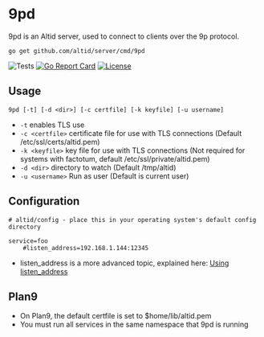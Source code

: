 # 9pd

9pd is an Altid server, used to connect to clients over the 9p protocol.

`go get github.com/altid/server/cmd/9pd`

![Tests](https://github.com/altid/9pd/workflows/Tests/badge.svg) [![Go Report Card](https://goreportcard.com/badge/github.com/altid/9pd)](https://goreportcard.com/report/github.com/altid/9pd) [![License](http://img.shields.io/:license-mit-blue.svg)](http://doge.mit-license.org)

## Usage

`9pd [-t] [-d <dir>] [-c certfile] [-k keyfile] [-u username]`

 - `-t` enables TLS use
 - `-c <certfile>` certificate file for use with TLS connections (Default /etc/ssl/certs/altid.pem)
 - `-k <keyfile>` key file for use with TLS connections (Not required for systems with factotum, default /etc/ssl/private/altid.pem)
 - `-d <dir>` directory to watch (Default /tmp/altid)
 - `-u <username>` Run as user (Default is current user)

## Configuration

```
# altid/config - place this in your operating system's default config directory

service=foo
	#listen_address=192.168.1.144:12345
```
 - listen_address is a more advanced topic, explained here: [Using listen_address](https://altid.github.io/using-listen-address.html)

## Plan9

 - On Plan9, the default certfile is set to $home/lib/altid.pem
 - You must run all services in the same namespace that 9pd is running
